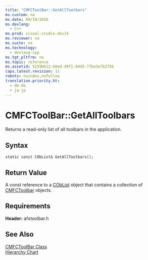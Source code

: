 ```yaml
---
title: "CMFCToolBar::GetAllToolbars"
ms.custom: na
ms.date: 09/19/2016
ms.devlang: 
  - C++
ms.prod: visual-studio-dev14
ms.reviewer: na
ms.suite: na
ms.technology: 
  - devlang-cpp
ms.tgt_pltfrm: na
ms.topic: reference
ms.assetid: 5259b612-b8ed-49f1-84d5-77be3e7b275b
caps.latest.revision: 11
robots: noindex,nofollow
translation.priority.ht: 
  - de-de
  - ja-jp
---
```

# CMFCToolBar::GetAllToolbars
Returns a read-only list of all toolbars in the application.  
  
## Syntax  
  
```  
static const CObList& GetAllToolbars();  
```  
  
## Return Value  
 A const reference to a [CObList](../vs140/CObList-Class.md) object that contains a collection of [CMFCToolbar](../Topic/CMFCToolBar%20Class.md) objects.  
  
## Requirements  
 **Header:** afxtoolbar.h  
  
## See Also  
 [CMFCToolBar Class](../Topic/CMFCToolBar%20Class.md)   
 [Hierarchy Chart](../vs140/Hierarchy-Chart.md)